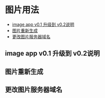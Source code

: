 # 图片用法

- [image app v0.1 升级到 v0.2说明](#update)
- [图片重新生成](#resize)
- [更改图片服务器域名](#update_host)


<a name="update"></a>
## image app v0.1 升级到 v0.2说明

<a name="resize"></a>
## 图片重新生成

<a name="update_host"></a>
## 更改图片服务器域名
